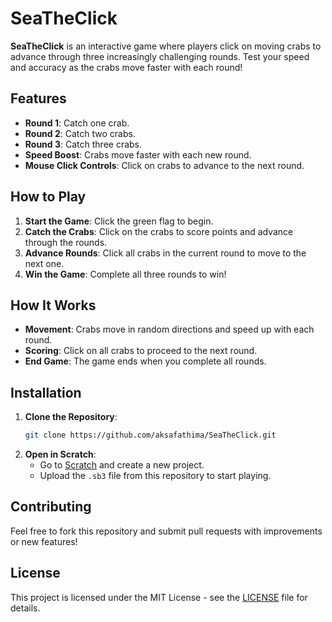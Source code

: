 # SeaTheClick

**SeaTheClick** is an interactive game where players click on moving crabs to advance through three increasingly challenging rounds. Test your speed and accuracy as the crabs move faster with each round!

## Features

- **Round 1**: Catch one crab.
- **Round 2**: Catch two crabs.
- **Round 3**: Catch three crabs.
- **Speed Boost**: Crabs move faster with each new round.
- **Mouse Click Controls**: Click on crabs to advance to the next round.

## How to Play

1. **Start the Game**: Click the green flag to begin.
2. **Catch the Crabs**: Click on the crabs to score points and advance through the rounds.
3. **Advance Rounds**: Click all crabs in the current round to move to the next one.
4. **Win the Game**: Complete all three rounds to win!

## How It Works

- **Movement**: Crabs move in random directions and speed up with each round.
- **Scoring**: Click on all crabs to proceed to the next round.
- **End Game**: The game ends when you complete all rounds.

## Installation

1. **Clone the Repository**:
    ```bash
    git clone https://github.com/aksafathima/SeaTheClick.git
    ```
2. **Open in Scratch**:
    - Go to [Scratch](https://scratch.mit.edu/) and create a new project.
    - Upload the `.sb3` file from this repository to start playing.

## Contributing

Feel free to fork this repository and submit pull requests with improvements or new features!

## License

This project is licensed under the MIT License - see the [LICENSE](LICENSE) file for details.
